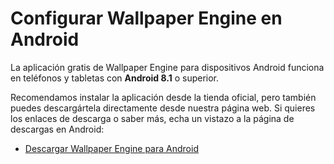 # Configurar Wallpaper Engine en Android

La aplicación gratis de Wallpaper Engine para dispositivos Android funciona en teléfonos y tabletas con **Android 8.1** o superior.

Recomendamos instalar la aplicación desde la tienda oficial, pero también puedes descargártela directamente desde nuestra página web. Si quieres los enlaces de descarga o saber más, echa un vistazo a la página de descargas en Android:

* [Descargar Wallpaper Engine para Android](https://www.wallpaperengine.io/android/)

